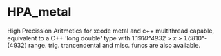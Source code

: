 # HPA_metal
High Precission Aritmetics for xcode metal and c++ multithread capable, equivalent to a C++ 'long double' type with 1.19*10^4932 > x > 1.68*10^-(4932) range. trig. trancendental and misc. funcs are also available.
